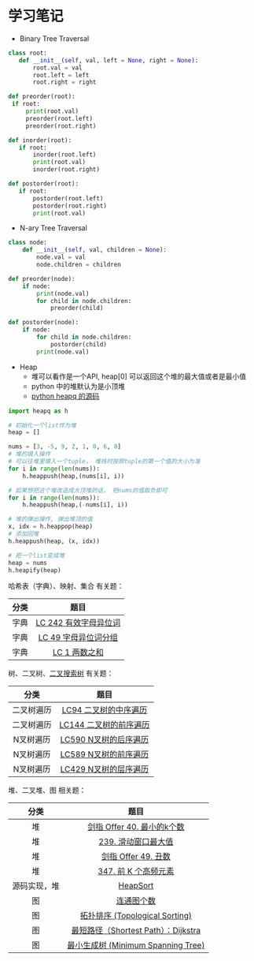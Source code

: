 # 学习笔记
+ Binary Tree Traversal
 ```python
class root:
    def __init__(self, val, left = None, right = None):
        root.val = val
        root.left = left
        root.right = right

def preorder(root):
  if root:
      print(root.val)
      preorder(root.left) 
      preorder(root.right) 

def inorder(root):
    if root:
        inorder(root.left)
        print(root.val)
        inorder(root.right)

def postorder(root):
    if root:
        postorder(root.left)
        postorder(root.right)
        print(root.val)        
```

+ N-ary Tree Traversal
```python
class node:
    def __init__(self, val, children = None):
        node.val = val
        node.children = children

def preorder(node):
    if node:
        print(node.val)
        for child in node.children:
            preorder(child)

def postorder(node):
    if node:
        for child in node.children:
            postorder(child)
        print(node.val)
```

+ Heap
    + 堆可以看作是一个API, heap[0] 可以返回这个堆的最大值或者是最小值
    + python 中的堆默认为是小顶堆 
    + [python heapq 的源码](https://docs.python.org/3/library/heapq.html)
```python
import heapq as h

# 初始化一个list作为堆
heap = []

nums = [3, -5, 9, 2, 1, 0, 6, 8]
# 堆的填入操作
# 可以往堆里填入一个tuple， 堆栈时按照tuple的第一个值的大小为准 
for i in range(len(nums)):
    h.heappush(heap,(nums[i], i))

# 如果想把这个堆改造成大顶堆的话， 把nums的值取负即可
for i in range(len(nums)):
    h.heappush(heap,(-nums[i], i))

# 堆的弹出操作, 弹出堆顶的值
x, idx = h.heappop(heap)
# 添加回堆
h.heappush(heap, (x, idx))

# 把一个list变成堆
heap = nums
h.heapify(heap)

```
哈希表（字典）、映射、集合 有关题：

|分类|题目|
|:------:|:------:|
|字典|[LC 242 有效字母异位词](https://leetcode-cn.com/problems/valid-anagram/description/)|
|字典|[LC 49 字母异位词分组](https://leetcode-cn.com/problems/group-anagrams/)|
|字典|[LC 1 两数之和](https://leetcode-cn.com/problems/two-sum/description/)|

树、二叉树、[二叉搜索树](https://visualgo.net/zh/bst?slide=1) 有关题：

|分类|题目|
|:------:|:------:|
|二叉树遍历|[LC94 二叉树的中序遍历](https://leetcode-cn.com/problems/binary-tree-inorder-traversal/)|
|二叉树遍历|[LC144 二叉树的前序遍历](https://leetcode-cn.com/problems/binary-tree-preorder-traversal/)|
|N叉树遍历|[LC590 N叉树的后序遍历](https://leetcode-cn.com/problems/n-ary-tree-postorder-traversal/)|
|N叉树遍历|[LC589 N叉树的前序遍历](https://leetcode-cn.com/problems/n-ary-tree-preorder-traversal/description/)|
|N叉树遍历|[LC429 N叉树的层序遍历](https://leetcode-cn.com/problems/n-ary-tree-level-order-traversal/)|

堆、二叉堆、图 相关题：

|分类|题目|
|:------:|:------:|
|堆|[剑指 Offer 40. 最小的k个数](https://leetcode-cn.com/problems/zui-xiao-de-kge-shu-lcof/)|
|堆|[239. 滑动窗口最大值](https://leetcode-cn.com/problems/sliding-window-maximum/)|
|堆|[剑指 Offer 49. 丑数](https://leetcode-cn.com/problems/chou-shu-lcof/)|
|堆|[347. 前 K 个高频元素](https://leetcode-cn.com/problems/top-k-frequent-elements/)|
|源码实现，堆|[HeapSort](https://www.geeksforgeeks.org/heap-sort/)|
|图|[连通图个数](https://leetcode-cn.com/problems/number-of-islands/)|
|图|[拓扑排序 (Topological Sorting)](https://zhuanlan.zhihu.com/p/34871092)|
|图|[最短路径（Shortest Path）：Dijkstra](https://www.bilibili.com/video/av25829980?from=search&seid=13391343514095937158)|
|图|[最小生成树 (Minimum Spanning Tree)](https://www.bilibili.com/video/av84820276?from=search&seid=17476598104352152051)|
